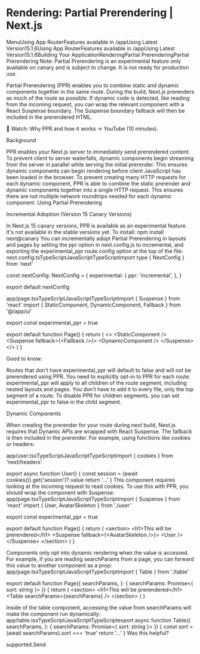 # Rendering: Partial Prerendering | Next.js

<p>MenuUsing App RouterFeatures available in /appUsing Latest Version15.1.6Using App RouterFeatures available in /appUsing Latest Version15.1.6Building Your ApplicationRenderingPartial PrerenderingPartial Prerendering
Note: Partial Prerendering is an experimental feature only available on canary and is subject to change. It is not ready for production use.</p>
<p>Partial Prerendering (PPR) enables you to combine static and dynamic components together in the same route.
During the build, Next.js prerenders as much of the route as possible. If dynamic code is detected, like reading from the incoming request, you can wrap the relevant component with a React Suspense boundary. The Suspense boundary fallback will then be included in the prerendered HTML.</p>
<p>🎥 Watch: Why PPR and how it works → YouTube (10 minutes).</p>
<p>Background</p>
<p>PPR enables your Next.js server to immediately send prerendered content.
To prevent client to server waterfalls, dynamic components begin streaming from the server in parallel while serving the initial prerender. This ensures dynamic components can begin rendering before client JavaScript has been loaded in the browser.
To prevent creating many HTTP requests for each dynamic component, PPR is able to combine the static prerender and dynamic components together into a single HTTP request. This ensures there are not multiple network roundtrips needed for each dynamic component.
Using Partial Prerendering</p>
<p>Incremental Adoption (Version 15 Canary Versions)</p>
<p>In Next.js 15 canary versions, PPR is available as an experimental feature. It's not available in the stable versions yet. To install:
npm install next@canary
You can incrementally adopt Partial Prerendering in layouts and pages by setting the ppr option in next.config.js to incremental, and exporting the experimental_ppr route config option at the top of the file:
next.config.tsTypeScriptJavaScriptTypeScriptimport type { NextConfig } from 'next'</p>
<p>const nextConfig: NextConfig = {
experimental: {
ppr: 'incremental',
},
}</p>
<p>export default nextConfig</p>
<p>app/page.tsxTypeScriptJavaScriptTypeScriptimport { Suspense } from 'react'
import { StaticComponent, DynamicComponent, Fallback } from '@/app/ui'</p>
<p>export const experimental_ppr = true</p>
<p>export default function Page() {
return (
&lt;&gt;
&lt;StaticComponent /&gt;
&lt;Suspense fallback={&lt;Fallback /&gt;}&gt;
&lt;DynamicComponent /&gt;
&lt;/Suspense&gt;
&lt;/&gt;
)
}</p>
<p>Good to know:</p>
<p>Routes that don't have experimental_ppr will default to false and will not be prerendered using PPR. You need to explicitly opt-in to PPR for each route.
experimental_ppr will apply to all children of the route segment, including nested layouts and pages. You don't have to add it to every file, only the top segment of a route.
To disable PPR for children segments, you can set experimental_ppr to false in the child segment.</p>
<p>Dynamic Components</p>
<p>When creating the prerender for your route during next build, Next.js requires that Dynamic APIs are wrapped with React Suspense. The fallback is then included in the prerender.
For example, using functions like cookies or headers:</p>
<p>app/user.tsxTypeScriptJavaScriptTypeScriptimport { cookies } from 'next/headers'</p>
<p>export async function User() {
const session = (await cookies()).get('session')?.value
return '...'
}
This component requires looking at the incoming request to read cookies. To use this with PPR, you should wrap the component with Suspense:
app/page.tsxTypeScriptJavaScriptTypeScriptimport { Suspense } from 'react'
import { User, AvatarSkeleton } from './user'</p>
<p>export const experimental_ppr = true</p>
<p>export default function Page() {
return (
&lt;section&gt;
&lt;h1&gt;This will be prerendered&lt;/h1&gt;
&lt;Suspense fallback={&lt;AvatarSkeleton /&gt;}&gt;
&lt;User /&gt;
&lt;/Suspense&gt;
&lt;/section&gt;
)
}</p>
<p>Components only opt into dynamic rendering when the value is accessed.
For example, if you are reading searchParams from a page, you can forward this value to another component as a prop:
app/page.tsxTypeScriptJavaScriptTypeScriptimport { Table } from './table'</p>
<p>export default function Page({
searchParams,
}: {
searchParams: Promise&lt;{ sort: string }&gt;
}) {
return (
&lt;section&gt;
&lt;h1&gt;This will be prerendered&lt;/h1&gt;
&lt;Table searchParams={searchParams} /&gt;
&lt;/section&gt;
)
}</p>
<p>Inside of the table component, accessing the value from searchParams will make the component run dynamically:
app/table.tsxTypeScriptJavaScriptTypeScriptexport async function Table({
searchParams,
}: {
searchParams: Promise&lt;{ sort: string }&gt;
}) {
const sort = (await searchParams).sort === 'true'
return '...'
}
Was this helpful?</p>
<p>supported.Send</p>
